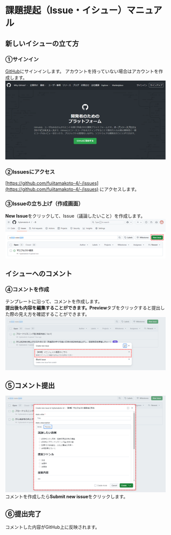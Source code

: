 # 課題提起（Issue・イシュー）マニュアル

<h2 id="new_issue">新しいイシューの立て方</h2>

### ①サインイン

[GitHub](https://github.com/)にサインインします。 アカウントを持っていない場合はアカウントを作成します。
![SignInAndUp](./images/sign_in_and_up.png)

### ②Issuesにアクセス

[https://github.com/fujitamakoto-4/-/issues](https://github.com/fujitamakoto-4/-/issues) にアクセスします。  

### ③Issueの立ち上げ（作成画面）

**New Issue**をクリックして、Issue（議論したいこと）を作成します。
![GetStarted](./images/get_started.png)

<h2 id="comment_issue">イシューへのコメント</h2>

### ④コメントを作成

テンプレートに沿って、コメントを作成します。  
**提出後も内容を編集することができます。Preview**タブをクリックすると提出した際の見え方を確認することができます。  
![NewComment](./images/new_comment.png)

## ⑤コメント提出
![CommentPreview](./images/comment_preview.png)
コメントを作成したら**Submit new issue**をクリックします。  

## ⑥提出完了

コメントした内容がGitHub上に反映されます。
